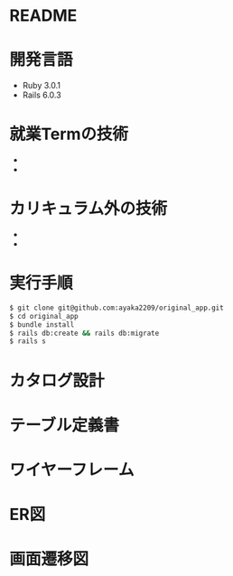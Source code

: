 # README 

# 開発言語 
- Ruby 3.0.1  
- Rails 6.0.3  
# 就業Termの技術 
-  
-  
# カリキュラム外の技術 
-  
-  
# 実行手順 
```bash
$ git clone git@github.com:ayaka2209/original_app.git    
$ cd original_app    
$ bundle install 
$ rails db:create && rails db:migrate 
$ rails s  
 ``` 

# カタログ設計 
[linkref]:https://docs.google.com/spreadsheets/d/1GIFf8tUgpVn1lQ9gzNSdFMrNYroTgPIGzhoj6KDM5sc/edit#gid=1947178936  

# テーブル定義書  
[linkref]:https://docs.google.com/spreadsheets/d/1GIFf8tUgpVn1lQ9gzNSdFMrNYroTgPIGzhoj6KDM5sc/edit#gid=1947178936  
# ワイヤーフレーム 
[linkref]:https://www.figma.com/file/xNuncxD8qo6AdRvqC2AmdA/%E7%84%A1%E9%A1%8C?node-id=4%3A23&t=R1jOr1EUTZf7YXgp-0  
# ER図  
# 画面遷移図  











